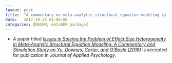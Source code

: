```yaml
---
layout: post
title:  "A commentary on meta-analytic structural equation modeling is accepted for publication in Journal of Applied Psychology"
date:   2017-10-25 01:00:00
categories: [MASEM, metaSEM package]
---
```


* A paper titled [*Issues in Solving the Problem of Effect Size Heterogeneity in Meta-Analytic Structural Equation Modeling: A Commentary and Simulation Study on Yu, Downes, Carter, and O'Boyle (2016)*][1] is accepted for publication in *Journal of Applied Psychology*.

[1]: https://psyarxiv.com/37p2z
